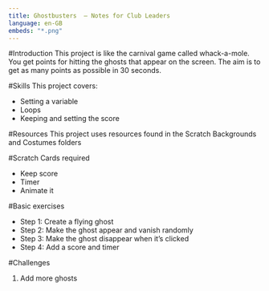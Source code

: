 ```yaml
---
title: Ghostbusters  — Notes for Club Leaders 
language: en-GB
embeds: "*.png"
---
```


#Introduction
This project is like the carnival game called whack-a-mole. You get points for hitting the ghosts that appear on the screen. The aim is to get as many points as possible in 30 seconds.

#Skills
This project covers:

* Setting a variable
* Loops
* Keeping and setting the score

#Resources
This project uses resources found in the Scratch Backgrounds and Costumes folders

#Scratch Cards required
* Keep score 
* Timer 
* Animate it

#Basic exercises
* Step 1: Create a flying ghost
* Step 2: Make the ghost appear and vanish randomly 
* Step 3: Make the ghost disappear when it’s clicked 
* Step 4: Add a score and timer

#Challenges
1. Add more ghosts
